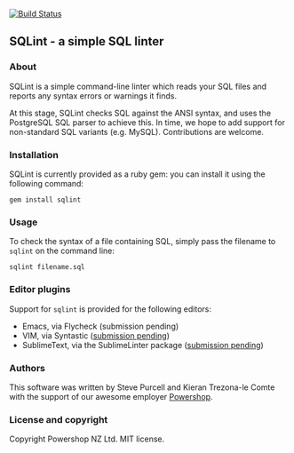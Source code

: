[![Build Status](https://travis-ci.org/purcell/sqlint.png?branch=master)](https://travis-ci.org/purcell/sqlint)

## SQLint - a simple SQL linter

### About

SQLint is a simple command-line linter which reads your SQL files and
reports any syntax errors or warnings it finds.

At this stage, SQLint checks SQL against the ANSI syntax, and uses the
PostgreSQL SQL parser to achieve this. In time, we hope to add support
for non-standard SQL variants (e.g. MySQL). Contributions are welcome.

### Installation

SQLint is currently provided as a ruby gem: you can install it using the following command:

```
gem install sqlint
```

### Usage

To check the syntax of a file containing SQL, simply pass the filename to `sqlint` on the command line:

```
sqlint filename.sql
```

### Editor plugins

Support for `sqlint` is provided for the following editors:

- Emacs, via Flycheck (submission pending)
- VIM, via Syntastic ([submission pending](https://github.com/scrooloose/syntastic/pull/1477))
- SublimeText, via the SublimeLinter package ([submission pending](https://github.com/SublimeLinter/SublimeLinter3/issues/297))

### Authors

This software was written by Steve Purcell and Kieran Trezona-le Comte
with the support of our awesome employer
[Powershop](http://www.powershop.co.nz/).

### License and copyright

Copyright Powershop NZ Ltd. MIT license.
